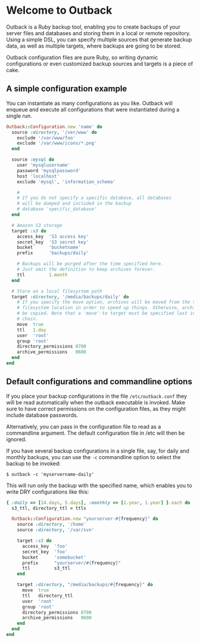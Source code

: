 Welcome to Outback
==================

Outback is a Ruby backup tool, enabling you to create backups of
your server files and databases and storing them in a local or
remote repository. Using a simple DSL, you can specify multiple
sources that generate backup data, as well as multiple targets,
where backups are going to be stored.

Outback configuration files are pure Ruby, so writing dynamic
configurations or even customized backup sources and targets is a
piece of cake.


A simple configuration example
------------------------------

You can instantiate as many configurations as you like.
Outback will enqueue and execute all configurations that were
instantiated during a single run.

```` ruby
Outback::Configuration.new 'name' do
  source :directory, '/ver/www' do
    exclude '/var/www/foo'
    exclude '/var/www/icons/*.png'
  end

  source :mysql do
    user 'mysqlusername'
    password 'mysqlpassword'
    host 'localhost'
    exclude 'mysql', 'information_schema'

    #
    # If you do not specify a specific database, all databases
    # will be dumped and included in the backup
    # database 'specific_database'  
  end

  # Amazon S3 storage
  target :s3 do
    access_key  'S3 access key'
    secret_key  'S3 secret key'
    bucket      'bucketname'
    prefix      'backups/daily'

    # Backups will be purged after the time specified here.
    # Just omit the definition to keep archives forever.
    ttl         1.month
  end

  # Store on a local filesystem path
  target :directory, '/media/backups/daily' do
    # If you specify the move option, archives will be moved from the temporary
    # filesystem location in order to speed up things. Otherwise, archives will
    # be copied. Note that a 'move'-to target must be specified last in the target
    # chain.
    move  true
    ttl   1.day
    user  'root'
    group 'root'
    directory_permissions 0700
    archive_permissions   0600
  end
end
````

Default configurations and commandline options
----------------------------------------------

If you place your backup configurations in the file `/etc/outback.conf` they
will be read automatically when the outback executable is invoked. Make
sure to have correct permissions on the configuration files, as they might
include database passwords.

Alternatively, you can pass in the configuration file to read as a
commandline argument. The default configuration file in /etc will then be
ignored.

If you have several backup configurations in a single file, say, for daily
and monthly backups, you can use the `-c` commandline option to select the
backup to be invoked:

    $ outback -c 'myservername-daily'

This will run only the backup with the specified name, which enables you to
write DRY configurations like this:

```` ruby
{ :daily => [14.days, 5.days], :monthly	=> [1.year, 1.year] }.each do |frequency, ttls|
  s3_ttl, directory_ttl = ttls

  Outback::Configuration.new "yourserver-#{frequency}" do
    source :directory, '/home'
    source :directory, '/var/svn'

    target :s3 do
      access_key  'foo'
      secret_key  'foo'
      bucket      'somebucket'
      prefix      "yourserver/#{frequency}"
      ttl         s3_ttl
    end

    target :directory, "/media/backups/#{frequency}" do
      move  true
      ttl   directory_ttl
      user  'root'
      group 'root'
      directory_permissions 0700
      archive_permissions   0600
    end
  end
end
````